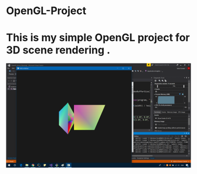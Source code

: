 # OpenGL-Project
<h1>This is my simple OpenGL project for 3D scene rendering . </h1>
<img src="OpenglDemo.png" alt="noimg"/>
